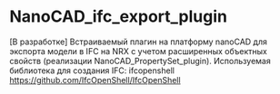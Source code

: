 # NanoCAD_ifc_export_plugin
[В разработке] Встраиваемый плагин на платформу nanoCAD для экспорта модели в IFC на NRX с учетом расширенных объектных свойств (реализации NanoCAD_PropertySet_plugin). Используемая библиотека для создания IFC: ifcopenshell https://github.com/IfcOpenShell/IfcOpenShell
